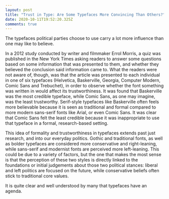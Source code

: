```yaml
---
layout: post
title: "Trust in Type: Are Some Typefaces More Convincing Than Others?"
date: 2020-10-11T19:52:20.325Z
comments: true
---
```

The typefaces political parties choose to use carry a lot more influence than one may like to believe.

In a 2012 study conducted by writer and filmmaker Errol Morris, a quiz was published in the New York Times asking readers to answer some questions based on some information that was presented to them, and whether they believed the conclusion said information came to. What the readers were not aware of, though, was that the article was presented to each individual in one of six typefaces (Helvetica, Baskerville, Georgia, Computer Modern, Comic Sans and Trebuchet), in order to observe whether the font something was written in would affect its trustworthiness. It was found that Baskerville was the most credible typeface, while Comic Sans, as one may imagine, was the least trustworthy. Serif-style typefaces like Baskerville often feels more believable because it is seen as traditional and formal compared to more modern sans-serif fonts like Arial, or even Comic Sans. It was clear that Comic Sans felt the least credible because it was inappropriate to use that typeface in a formal, research-based setting.

This idea of formality and trustworthiness in typefaces extends past just research, and into our everyday politics. Gothic and traditional fonts, as well as bolder typefaces are considered more conservative and right-leaning, while sans-serif and modernist fonts are perceived more left-leaning. This could be due to a variety of factors, but the one that makes the most sense is that the perception of these two styles is directly linked to the foundations or initial judgements about those two political stances: liberal and left politics are focused on the future, while conservative beliefs often stick to traditional core values.

It is quite clear and well understood by many that typefaces have an agenda.